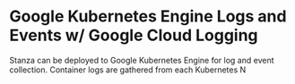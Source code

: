 # Google Kubernetes Engine Logs and Events w/ Google Cloud Logging

Stanza can be deployed to Google Kubernetes Engine for log and event collection. Container logs
are gathered from each Kubernetes N